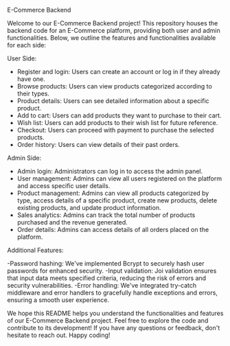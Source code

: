 E-Commerce Backend

Welcome to our E-Commerce Backend project! This repository houses the backend code for an E-Commerce platform, providing both user and admin functionalities. Below, we outline the features and functionalities available for each side:

User Side:

- Register and login: Users can create an account or log in if they already have one.
- Browse products: Users can view products categorized according to their types.
- Product details: Users can see detailed information about a specific product.
- Add to cart: Users can add products they want to purchase to their cart.
- Wish list: Users can add products to their wish list for future reference.
- Checkout: Users can proceed with payment to purchase the selected products.
- Order history: Users can view details of their past orders.
  
Admin Side:
- Admin login: Administrators can log in to access the admin panel.
- User management: Admins can view all users registered on the platform and access specific user details.
- Product management: Admins can view all products categorized by type, access details of a specific product, create new products, delete existing products, and update product information.
- Sales analytics: Admins can track the total number of products purchased and the revenue generated.
- Order details: Admins can access details of all orders placed on the platform.

Additional Features:

-Password hashing: We've implemented Bcrypt to securely hash user passwords for enhanced security.
-Input validation: Joi validation ensures that input data meets specified criteria, reducing the risk of errors and security vulnerabilities.
-Error handling: We've integrated try-catch middleware and error handlers to gracefully handle exceptions and errors, ensuring a smooth user experience.

We hope this README helps you understand the functionalities and features of our E-Commerce Backend project. Feel free to explore the code and contribute to its development! If you have any questions or feedback, don't hesitate to reach out. Happy coding!
